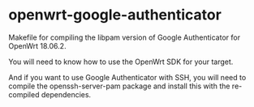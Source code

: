 # openwrt-google-authenticator

Makefile for compiling the libpam version of Google Authenticator for OpenWrt 18.06.2.

You will need to know how to use the OpenWrt SDK for your target.

And if you want to use Google Authenticator with SSH, you will need to compile the openssh-server-pam package and install this with the re-compiled dependencies.
